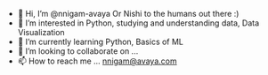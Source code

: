 - 👋 Hi, I’m @nnigam-avaya Or Nishi to the humans out there :) 
- 👀 I’m interested in Python, studying and understanding data, Data Visualization
- 🌱 I’m currently learning Python, Basics of ML
- 💞️ I’m looking to collaborate on ...
- 📫 How to reach me ... nnigam@avaya.com

<!---
nnigam-avaya/nnigam-avaya is a ✨ special ✨ repository because its `README.md` (this file) appears on your GitHub profile.
You can click the Preview link to take a look at your changes.
--->
